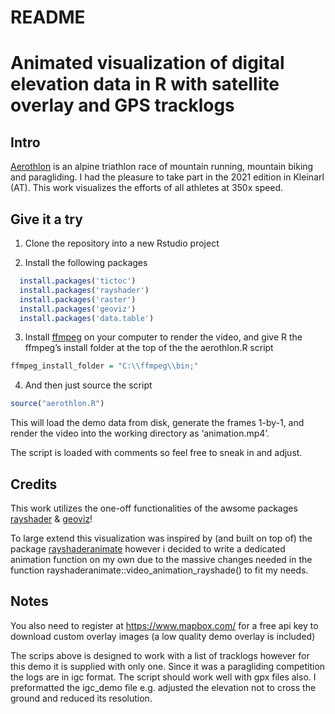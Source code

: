 README
================

# Animated visualization of digital elevation data in R with satellite overlay and GPS tracklogs

## Intro

[Aerothlon](https://www.aerothlon.com) is an alpine triathlon race of
mountain running, mountain biking and paragliding. I had the pleasure to
take part in the 2021 edition in Kleinarl (AT). This work visualizes the
efforts of all athletes at 350x speed.

## Give it a try

1.  Clone the repository into a new Rstudio project

2.  Install the following packages

``` r
  install.packages('tictoc') 
  install.packages('rayshader')
  install.packages('raster')
  install.packages('geoviz')
  install.packages('data.table')
```

3.  Install [ffmpeg](https://www.ffmpeg.org/) on your computer to render
    the video, and give R the ffmpeg’s install folder at the top of the
    the aerothlon.R script

``` r
ffmpeg_install_folder = "C:\\ffmpeg\\bin;"
```

4.  And then just source the script

``` r
source("aerothlon.R")
```

This will load the demo data from disk, generate the frames 1-by-1, and
render the video into the working directory as ‘animation.mp4’.

The script is loaded with comments so feel free to sneak in and adjust.

## Credits

This work utilizes the one-off functionalities of the awsome packages
[rayshader](https://www.rayshader.com/) &
[geoviz](https://github.com/neilcharles/geoviz)!

To large extend this visualization was inspired by (and built on top of)
the package
[rayshaderanimate](https://github.com/zappingseb/rayshaderanimate)
however i decided to write a dedicated animation function on my own due
to the massive changes needed in the function
rayshaderanimate::video\_animation\_rayshade() to fit my needs.

## Notes

You also need to register at <https://www.mapbox.com/> for a free api
key to download custom overlay images (a low quality demo overlay is
included)

The scrips above is designed to work with a list of tracklogs however
for this demo it is supplied with only one. Since it was a paragliding
competition the logs are in igc format. The script should work well with
gpx files also. I preformatted the igc\_demo file e.g. adjusted the
elevation not to cross the ground and reduced its resolution.
